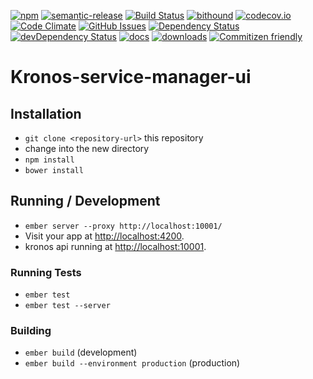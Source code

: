 [![npm](https://img.shields.io/npm/v/kronos-service-manager-ui.svg)](https://www.npmjs.com/package/kronos-service-manager-ui)
[![semantic-release](https://img.shields.io/badge/%20%20%F0%9F%93%A6%F0%9F%9A%80-semantic--release-e10079.svg)](https://github.com/Kronos-Integration/kronos-service-manager-ui)
[![Build Status](https://secure.travis-ci.org/Kronos-Integration/kronos-service-manager-ui.png)](http://travis-ci.org/Kronos-Integration/kronos-service-manager-ui)
[![bithound](https://www.bithound.io/github/Kronos-Integration/kronos-service-manager-ui/badges/score.svg)](https://www.bithound.io/github/Kronos-Integration/kronos-service-manager-ui)
[![codecov.io](http://codecov.io/github/Kronos-Integration/kronos-service-manager-ui/coverage.svg?branch=master)](http://codecov.io/github/Kronos-Integration/kronos-service-manager-ui?branch=master)
[![Code Climate](https://codeclimate.com/github/Kronos-Integration/kronos-service-manager-ui/badges/gpa.svg)](https://codeclimate.com/github/Kronos-Integration/kronos-service-manager-ui)
[![GitHub Issues](https://img.shields.io/github/issues/Kronos-Integration/kronos-service-manager-ui.svg?style=flat-square)](https://github.com/Kronos-Integration/kronos-service-manager-ui/issues)
[![Dependency Status](https://david-dm.org/Kronos-Integration/kronos-service-manager-ui.svg)](https://david-dm.org/Kronos-Integration/kronos-service-manager-ui)
[![devDependency Status](https://david-dm.org/Kronos-Integration/kronos-service-manager-ui/dev-status.svg)](https://david-dm.org/Kronos-Integration/kronos-service-manager-ui#info=devDependencies)
[![docs](http://inch-ci.org/github/Kronos-Integration/kronos-service-manager-ui.svg?branch=master)](http://inch-ci.org/github/Kronos-Integration/kronos-service-manager-ui)
[![downloads](http://img.shields.io/npm/dm/kronos-service-manager-ui.svg?style=flat-square)](https://npmjs.org/package/kronos-service-manager-ui)
[![Commitizen friendly](https://img.shields.io/badge/commitizen-friendly-brightgreen.svg)](http://commitizen.github.io/cz-cli/)

# Kronos-service-manager-ui

## Installation

* `git clone <repository-url>` this repository
* change into the new directory
* `npm install`
* `bower install`

## Running / Development

* `ember server --proxy http://localhost:10001/`
* Visit your app at [http://localhost:4200](http://localhost:4200).
* kronos api running at [http://localhost:10001](http://localhost:10001).

### Running Tests

* `ember test`
* `ember test --server`

### Building

* `ember build` (development)
* `ember build --environment production` (production)
